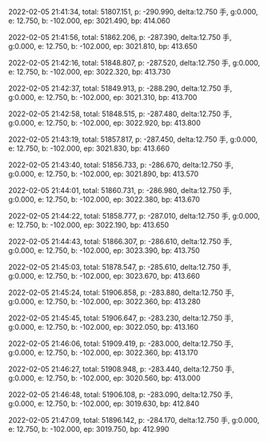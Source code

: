 2022-02-05 21:41:34, total: 51807.151, p: -290.990, delta:12.750 手, g:0.000, e: 12.750, b: -102.000, ep: 3021.490, bp: 414.060

2022-02-05 21:41:56, total: 51862.206, p: -287.390, delta:12.750 手, g:0.000, e: 12.750, b: -102.000, ep: 3021.810, bp: 413.650

2022-02-05 21:42:16, total: 51848.807, p: -287.520, delta:12.750 手, g:0.000, e: 12.750, b: -102.000, ep: 3022.320, bp: 413.730

2022-02-05 21:42:37, total: 51849.913, p: -288.290, delta:12.750 手, g:0.000, e: 12.750, b: -102.000, ep: 3021.310, bp: 413.700

2022-02-05 21:42:58, total: 51848.515, p: -287.480, delta:12.750 手, g:0.000, e: 12.750, b: -102.000, ep: 3022.920, bp: 413.800

2022-02-05 21:43:19, total: 51857.817, p: -287.450, delta:12.750 手, g:0.000, e: 12.750, b: -102.000, ep: 3021.830, bp: 413.660

2022-02-05 21:43:40, total: 51856.733, p: -286.670, delta:12.750 手, g:0.000, e: 12.750, b: -102.000, ep: 3021.890, bp: 413.570

2022-02-05 21:44:01, total: 51860.731, p: -286.980, delta:12.750 手, g:0.000, e: 12.750, b: -102.000, ep: 3022.380, bp: 413.670

2022-02-05 21:44:22, total: 51858.777, p: -287.010, delta:12.750 手, g:0.000, e: 12.750, b: -102.000, ep: 3022.190, bp: 413.650

2022-02-05 21:44:43, total: 51866.307, p: -286.610, delta:12.750 手, g:0.000, e: 12.750, b: -102.000, ep: 3023.390, bp: 413.750

2022-02-05 21:45:03, total: 51878.547, p: -285.610, delta:12.750 手, g:0.000, e: 12.750, b: -102.000, ep: 3023.670, bp: 413.660

2022-02-05 21:45:24, total: 51906.858, p: -283.880, delta:12.750 手, g:0.000, e: 12.750, b: -102.000, ep: 3022.360, bp: 413.280

2022-02-05 21:45:45, total: 51906.647, p: -283.230, delta:12.750 手, g:0.000, e: 12.750, b: -102.000, ep: 3022.050, bp: 413.160

2022-02-05 21:46:06, total: 51909.419, p: -283.000, delta:12.750 手, g:0.000, e: 12.750, b: -102.000, ep: 3022.360, bp: 413.170

2022-02-05 21:46:27, total: 51908.948, p: -283.440, delta:12.750 手, g:0.000, e: 12.750, b: -102.000, ep: 3020.560, bp: 413.000

2022-02-05 21:46:48, total: 51906.108, p: -283.090, delta:12.750 手, g:0.000, e: 12.750, b: -102.000, ep: 3019.630, bp: 412.840

2022-02-05 21:47:09, total: 51896.142, p: -284.170, delta:12.750 手, g:0.000, e: 12.750, b: -102.000, ep: 3019.750, bp: 412.990
